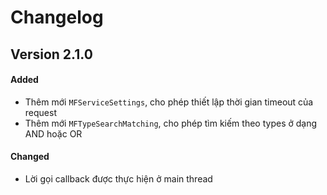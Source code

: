 # Changelog

## Version 2.1.0

#### Added

- Thêm mới `MFServiceSettings`, cho phép thiết lập thời gian timeout của request
- Thêm mới `MFTypeSearchMatching`, cho phép tìm kiếm theo types ở dạng AND hoặc OR

#### Changed

- Lời gọi callback được thực hiện ở main thread

<!-- #### Added -->
<!-- #### Changed -->
<!-- #### Deprecated -->
<!-- #### Removed -->
<!-- #### Fixed -->
<!-- #### Security -->
